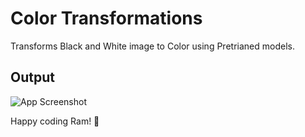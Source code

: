
# Color Transformations

Transforms Black and White image to Color using Pretrianed models.






## Output

![App Screenshot](https://github.com/Ram-Pathuri/Color_Transformation/blob/main/result.png)


Happy coding Ram! 👋

